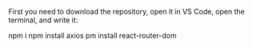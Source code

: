 First you need to download the repository, open it in VS Code, open the terminal, and write it:

npm i
npm install axios
pm install react-router-dom

